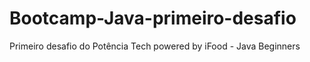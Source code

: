 # Bootcamp-Java-primeiro-desafio
Primeiro desafio do Potência Tech powered by iFood - Java Beginners
